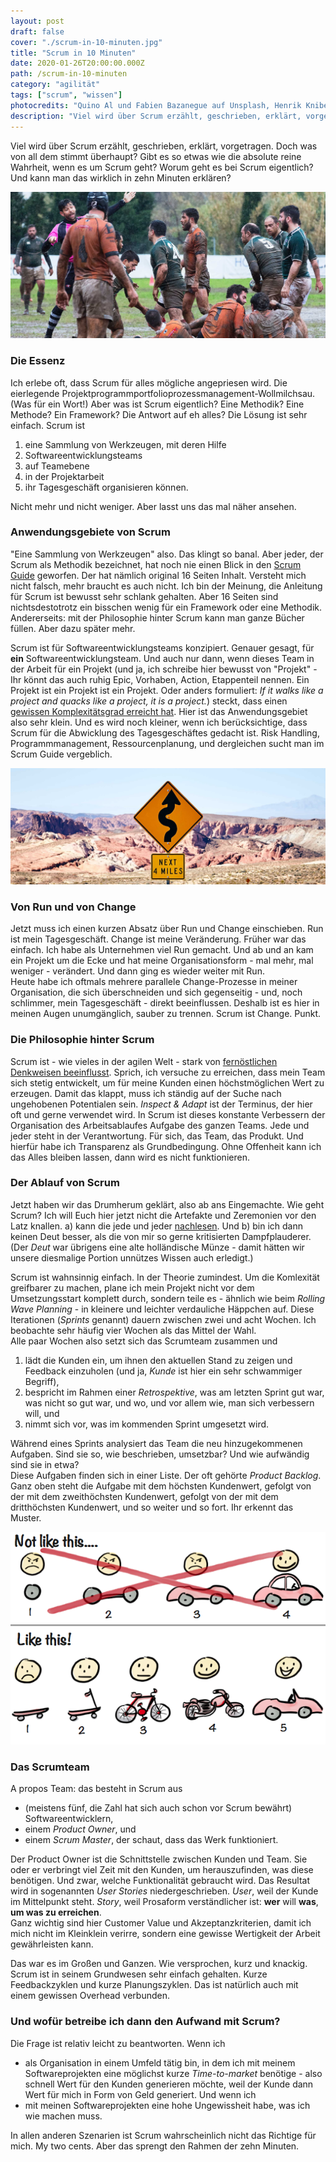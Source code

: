 ```yaml
---
layout: post
draft: false
cover: "./scrum-in-10-minuten.jpg"
title: "Scrum in 10 Minuten"
date: 2020-01-26T20:00:00.000Z
path: /scrum-in-10-minuten
category: "agilität"
tags: ["scrum", "wissen"]
photocredits: "Quino Al und Fabien Bazanegue auf Unsplash, Henrik Kniberg"
description: "Viel wird über Scrum erzählt, geschrieben, erklärt, vorgetragen. Doch was von all dem stimmt überhaupt? Gibt es überhaupt so etwas wie die absolute reine Wahrheit, wenn es um Scrum geht? Und worum geht es bei Scrum eigentlich?"
---
```


Viel wird über Scrum erzählt, geschrieben, erklärt, vorgetragen. Doch was von all dem stimmt überhaupt? Gibt es so etwas wie die absolute reine Wahrheit, wenn es um Scrum geht? Worum geht es bei Scrum eigentlich? Und kann man das wirklich in zehn Minuten erklären?

![Scrum in 5 Minuten](./scrum-in-10-minuten.jpg)

### Die Essenz

Ich erlebe oft, dass Scrum für alles mögliche angepriesen wird. Die eierlegende Projektprogrammportfolioprozessmanagement-Wollmilchsau. (Was für ein Wort!) Aber was ist Scrum eigentlich? Eine Methodik? Eine Methode? Ein Framework? Die Antwort auf eh alles? Die Lösung ist sehr einfach. Scrum ist

1. eine Sammlung von Werkzeugen, mit deren Hilfe
2. Softwareentwicklungsteams
3. auf Teamebene
4. in der Projektarbeit
4. ihr Tagesgeschäft organisieren können.

Nicht mehr und nicht weniger. Aber lasst uns das mal näher ansehen.

### Anwendungsgebiete von Scrum

"Eine Sammlung von Werkzeugen" also. Das klingt so banal. Aber jeder, der Scrum als Methodik bezeichnet, hat noch nie einen Blick in den [Scrum Guide](https://www.scrumguides.org/index.html) geworfen. Der hat nämlich original 16 Seiten Inhalt. Versteht mich nicht falsch, mehr braucht es auch nicht. Ich bin der Meinung, die Anleitung für Scrum ist bewusst sehr schlank gehalten. Aber 16 Seiten sind nichtsdestotrotz ein bisschen wenig für ein Framework oder eine Methodik.  
Andererseits: mit der Philosophie hinter Scrum kann man ganze Bücher füllen. Aber dazu später mehr.

Scrum ist für Softwareentwicklungsteams konzipiert. Genauer gesagt, für **ein** Softwareentwicklungsteam. Und auch nur dann, wenn dieses Team in der Arbeit für ein Projekt (und ja, ich schreibe hier bewusst von "Projekt" - Ihr könnt das auch ruhig Epic, Vorhaben, Action, Etappenteil nennen. Ein Projekt ist ein Projekt ist ein Projekt. Oder anders formuliert: _If it walks like a project and quacks like a project, it is a project._) steckt, dass einen [gewissen Komplexitätsgrad erreicht hat](/modernes-projektmanagement-der-methodische-teil#die-qual-der-wahl). Hier ist das Anwendungsgebiet also sehr klein. Und es wird noch kleiner, wenn ich berücksichtige, dass Scrum für die Abwicklung des Tagesgeschäftes gedacht ist. Risk Handling, Programmmanagement, Ressourcenplanung, und dergleichen sucht man im Scrum Guide vergeblich.

![Rund und Change](./run-change-business-scrum.jpg)

### Von Run und von Change

Jetzt muss ich einen kurzen Absatz über Run und Change einschieben. Run ist mein Tagesgeschäft. Change ist meine Veränderung. Früher war das einfach. Ich habe als Unternehmen viel Run gemacht. Und ab und an kam ein Projekt um die Ecke und hat meine Organisationsform - mal mehr, mal weniger - verändert. Und dann ging es wieder weiter mit Run.  
Heute habe ich oftmals mehrere parallele Change-Prozesse in meiner Organisation, die sich überschneiden und sich gegenseitig - und, noch schlimmer, mein Tagesgeschäft - direkt beeinflussen. Deshalb ist es hier in meinen Augen unumgänglich, sauber zu trennen. Scrum ist Change. Punkt.

### Die Philosophie hinter Scrum

Scrum ist - wie vieles in der agilen Welt - stark von [fernöstlichen Denkweisen beeinflusst](/warum-im-projektmanagement-so-viel-ueber-fernoestliche-philosophie-geredet-wird). Sprich, ich versuche zu erreichen, dass mein Team sich stetig entwickelt, um für meine Kunden einen höchstmöglichen Wert zu erzeugen. Damit das klappt, muss ich ständig auf der Suche nach ungehobenen Potentialen sein. _Inspect & Adapt_ ist der Terminus, der hier oft und gerne verwendet wird. In Scrum ist dieses konstante Verbessern der Organisation des Arbeitsablaufes Aufgabe des ganzen Teams. Jede und jeder steht in der Verantwortung. Für sich, das Team, das Produkt. Und hierfür habe ich Transparenz als Grundbedingung. Ohne Offenheit kann ich das Alles bleiben lassen, dann wird es nicht funktionieren.

### Der Ablauf von Scrum

Jetzt haben wir das Drumherum geklärt, also ab ans Eingemachte. Wie geht Scrum? Ich will Euch hier jetzt nicht die Artefakte und Zeremonien vor den Latz knallen. a) kann die jede und jeder [nachlesen](https://www.scrumguides.org/index.html). Und b) bin ich dann keinen Deut besser, als die von mir so gerne kritisierten Dampfplauderer. (Der _Deut_ war übrigens eine alte holländische Münze - damit hätten wir unsere diesmalige Portion unnützes Wissen auch erledigt.)

Scrum ist wahnsinnig einfach. In der Theorie zumindest. Um die Komlexität greifbarer zu machen, plane ich mein Projekt nicht vor dem Umsetzungsstart komplett durch, sondern teile es - ähnlich wie beim _Rolling Wave Planning_ - in kleinere und leichter verdauliche Häppchen auf. Diese Iterationen (_Sprints_ genannt) dauern zwischen zwei und acht Wochen. Ich beobachte sehr häufig vier Wochen als das Mittel der Wahl.  
Alle paar Wochen also setzt sich das Scrumteam zusammen und 

1. lädt die Kunden ein, um ihnen den aktuellen Stand zu zeigen und Feedback einzuholen (und ja, _Kunde_ ist hier ein sehr schwammiger Begriff), 
2. bespricht im Rahmen einer _Retrospektive_, was am letzten Sprint gut war, was nicht so gut war, und wo, und vor allem wie, man sich verbessern will, und 
3. nimmt sich vor, was im kommenden Sprint umgesetzt wird.

Während eines Sprints analysiert das Team die neu hinzugekommenen Aufgaben. Sind sie so, wie beschrieben, umsetzbar? Und wie aufwändig sind sie in etwa?  
Diese Aufgaben finden sich in einer Liste. Der oft gehörte _Product Backlog_. Ganz oben steht die Aufgabe mit dem höchsten Kundenwert, gefolgt von der mit dem zweithöchsten Kundenwert, gefolgt von der mit dem dritthöchsten Kundenwert, und so weiter und so fort. Ihr erkennt das Muster.

![Henrik Kniberg Minimum Viable Product](./minimum-viable-product.jpg)

### Das Scrumteam

A propos Team: das besteht in Scrum aus 

- (meistens fünf, die Zahl hat sich auch schon vor Scrum bewährt) Softwareentwicklern, 
- einem _Product Owner_, und 
- einem _Scrum Master_, der schaut, dass das Werk funktioniert.

Der Product Owner ist die Schnittstelle zwischen Kunden und Team. Sie oder er verbringt viel Zeit mit den Kunden, um herauszufinden, was diese benötigen. Und zwar, welche Funktionalität gebraucht wird. Das Resultat wird in sogenannten _User Stories_ niedergeschrieben. _User_, weil der Kunde im Mittelpunkt steht. _Story_, weil Prosaform verständlicher ist: **wer** will **was**, **um was zu erreichen**.  
Ganz wichtig sind hier Customer Value und Akzeptanzkriterien, damit ich mich nicht im Kleinklein verirre, sondern eine gewisse Wertigkeit der Arbeit gewährleisten kann.

Das war es im Großen und Ganzen. Wie versprochen, kurz und knackig. Scrum ist in seinem Grundwesen sehr einfach gehalten. Kurze Feedbackzyklen und kurze Planungszyklen. Das ist natürlich auch mit einem gewissen Overhead verbunden.

### Und wofür betreibe ich dann den Aufwand mit Scrum?

Die Frage ist relativ leicht zu beantworten. Wenn ich 

- als Organisation in einem Umfeld tätig bin, in dem ich mit meinem Softwareprojekten eine möglichst kurze _Time-to-market_ benötige - also schnell Wert für den Kunden generieren möchte, weil der Kunde dann Wert für mich in Form von Geld generiert. Und wenn ich 
- mit meinen Softwareprojekten eine hohe Ungewissheit habe, was ich wie machen muss.

In allen anderen Szenarien ist Scrum wahrscheinlich nicht das Richtige für mich. My two cents. Aber das sprengt den Rahmen der zehn Minuten.
